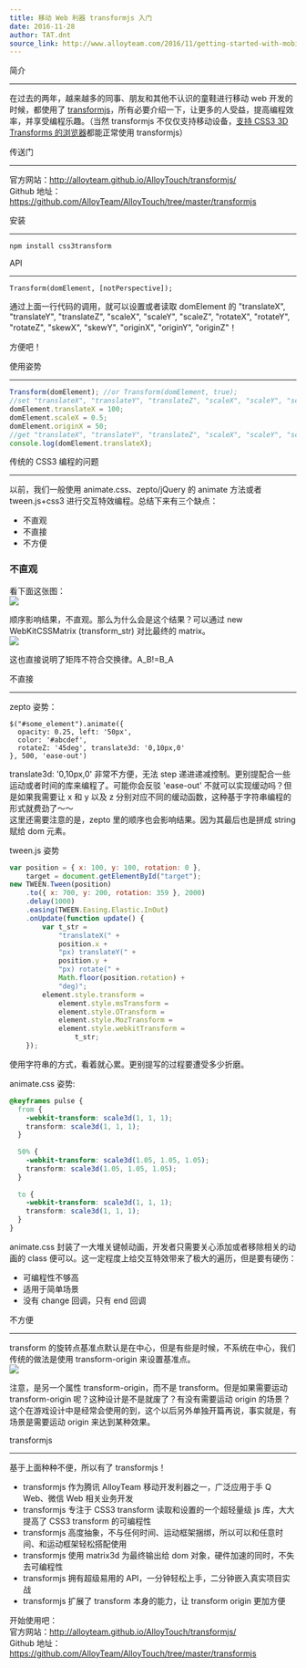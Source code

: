 ```yaml
---
title: 移动 Web 利器 transformjs 入门
date: 2016-11-28
author: TAT.dnt
source_link: http://www.alloyteam.com/2016/11/getting-started-with-mobile-web-tool-transformjs/
---
```


<!-- {% raw %} - for jekyll -->

简介  

* * *

在过去的两年，越来越多的同事、朋友和其他不认识的童鞋进行移动 web 开发的时候，都使用了 [transformjs](https://github.com/AlloyTeam/AlloyTouch/tree/master/transformjs)，所有必要介绍一下，让更多的人受益，提高编程效率，并享受编程乐趣。（当然 transformjs 不仅仅支持移动设备，[支持 CSS3 3D Transforms 的浏览器](http://caniuse.com/#search=CSS3%203D)都能正常使用 transformjs）

传送门  

* * *

官方网站：<http://alloyteam.github.io/AlloyTouch/transformjs/>  
Github 地址：<https://github.com/AlloyTeam/AlloyTouch/tree/master/transformjs>

安装  

* * *

    npm install css3transform

API  

* * *

    Transform(domElement, [notPerspective]);

通过上面一行代码的调用，就可以设置或者读取 domElement 的 "translateX", "translateY", "translateZ", "scaleX", "scaleY", "scaleZ", "rotateX", "rotateY", "rotateZ", "skewX", "skewY", "originX", "originY", "originZ"！

方便吧！

使用姿势  

* * *

```javascript
Transform(domElement); //or Transform(domElement, true);
//set "translateX", "translateY", "translateZ", "scaleX", "scaleY", "scaleZ", "rotateX", "rotateY", "rotateZ", "skewX", "skewY", "originX", "originY", "originZ"
domElement.translateX = 100;
domElement.scaleX = 0.5;
domElement.originX = 50;
//get "translateX", "translateY", "translateZ", "scaleX", "scaleY", "scaleZ", "rotateX", "rotateY", "rotateZ", "skewX", "skewY", "originX", "originY", "originZ"
console.log(domElement.translateX);
```

传统的 CSS3 编程的问题  

* * *

以前，我们一般使用 animate.css、zepto/jQuery 的 animate 方法或者 tween.js+css3 进行交互特效编程。总结下来有三个缺点：

-   不直观
-   不直接
-   不方便

### 不直观

看下面这张图：  
![](http://images2015.cnblogs.com/blog/105416/201611/105416-20161125110517471-588991382.png)

顺序影响结果，不直观。那么为什么会是这个结果？可以通过 new WebKitCSSMatrix (transform_str) 对比最终的 matrix。  
![](http://images2015.cnblogs.com/blog/105416/201611/105416-20161125110527206-832361505.png)

这也直接说明了矩阵不符合交换律。A_B!=B_A

不直接  

* * *

zepto 姿势：

    $("#some_element").animate({
      opacity: 0.25, left: '50px',
      color: '#abcdef',
      rotateZ: '45deg', translate3d: '0,10px,0'
    }, 500, 'ease-out')

translate3d: '0,10px,0' 非常不方便，无法 step 递进递减控制。更别提配合一些运动或者时间的库来编程了。可能你会反驳 'ease-out' 不就可以实现缓动吗？但是如果我需要让 x 和 y 以及 z 分别对应不同的缓动函数，这种基于字符串编程的形式就费劲了～～  
这里还需要注意的是，zepto 里的顺序也会影响结果。因为其最后也是拼成 string 赋给 dom 元素。

tween.js 姿势

```javascript
var position = { x: 100, y: 100, rotation: 0 },
    target = document.getElementById("target");
new TWEEN.Tween(position)
    .to({ x: 700, y: 200, rotation: 359 }, 2000)
    .delay(1000)
    .easing(TWEEN.Easing.Elastic.InOut)
    .onUpdate(function update() {
        var t_str =
            "translateX(" +
            position.x +
            "px) translateY(" +
            position.y +
            "px) rotate(" +
            Math.floor(position.rotation) +
            "deg)";
        element.style.transform =
            element.style.msTransform =
            element.style.OTransform =
            element.style.MozTransform =
            element.style.webkitTransform =
                t_str;
    });
```

使用字符串的方式，看着就心累。更别提写的过程要遭受多少折磨。

animate.css 姿势:

```css
@keyframes pulse {
  from {
    -webkit-transform: scale3d(1, 1, 1);
    transform: scale3d(1, 1, 1);
  }
 
  50% {
    -webkit-transform: scale3d(1.05, 1.05, 1.05);
    transform: scale3d(1.05, 1.05, 1.05);
  }
 
  to {
    -webkit-transform: scale3d(1, 1, 1);
    transform: scale3d(1, 1, 1);
  }
}
```

animate.css 封装了一大堆关键帧动画，开发者只需要关心添加或者移除相关的动画的 class 便可以。这一定程度上给交互特效带来了极大的遍历，但是要有硬伤：

-   可编程性不够高
-   适用于简单场景
-   没有 change 回调，只有 end 回调

不方便  

* * *

transform 的旋转点基准点默认是在中心，但是有些是时候，不系统在中心，我们传统的做法是使用 transform-origin 来设置基准点。  
![](http://images2015.cnblogs.com/blog/105416/201611/105416-20161125110501581-412990102.png)

注意，是另一个属性 transform-origin，而不是 transform。但是如果需要运动 transform-origin 呢？这种设计是不是就废了？有没有需要运动 origin 的场景？这个在游戏设计中是经常会使用的到，这个以后另外单独开篇再说，事实就是，有场景是需要运动 origin 来达到某种效果。

transformjs  

* * *

基于上面种种不便，所以有了 transformjs！

-   transformjs 作为腾讯 AlloyTeam 移动开发利器之一，广泛应用于手 Q Web、微信 Web 相关业务开发
-   transformjs 专注于 CSS3 transform 读取和设置的一个超轻量级 js 库，大大提高了 CSS3 transform 的可编程性
-   transformjs 高度抽象，不与任何时间、运动框架捆绑，所以可以和任意时间、和运动框架轻松搭配使用
-   transformjs 使用 matrix3d 为最终输出给 dom 对象，硬件加速的同时，不失去可编程性
-   transformjs 拥有超级易用的 API，一分钟轻松上手，二分钟嵌入真实项目实战
-   transformjs 扩展了 transform 本身的能力，让 transform origin 更加方便

开始使用吧：  
官方网站：<http://alloyteam.github.io/AlloyTouch/transformjs/>  
Github 地址：<https://github.com/AlloyTeam/AlloyTouch/tree/master/transformjs>


<!-- {% endraw %} - for jekyll -->